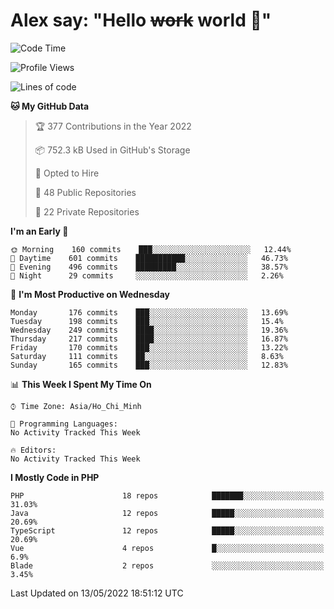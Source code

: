 # Alex say: "Hello ~~work~~ world 🐾"

<!--START_SECTION:waka-->
![Code Time](http://img.shields.io/badge/Code%20Time-0%20secs-blue)

![Profile Views](http://img.shields.io/badge/Profile%20Views-9-blue)

![Lines of code](https://img.shields.io/badge/From%20Hello%20World%20I%27ve%20Written-649%20Thousand%20lines%20of%20code-blue)

**🐱 My GitHub Data** 

> 🏆 377 Contributions in the Year 2022
 > 
> 📦 752.3 kB Used in GitHub's Storage 
 > 
> 💼 Opted to Hire
 > 
> 📜 48 Public Repositories 
 > 
> 🔑 22 Private Repositories  
 > 
**I'm an Early 🐤** 

```text
🌞 Morning    160 commits    ███░░░░░░░░░░░░░░░░░░░░░░   12.44% 
🌆 Daytime    601 commits    ███████████░░░░░░░░░░░░░░   46.73% 
🌃 Evening    496 commits    █████████░░░░░░░░░░░░░░░░   38.57% 
🌙 Night      29 commits     ░░░░░░░░░░░░░░░░░░░░░░░░░   2.26%

```
📅 **I'm Most Productive on Wednesday** 

```text
Monday       176 commits    ███░░░░░░░░░░░░░░░░░░░░░░   13.69% 
Tuesday      198 commits    ███░░░░░░░░░░░░░░░░░░░░░░   15.4% 
Wednesday    249 commits    ████░░░░░░░░░░░░░░░░░░░░░   19.36% 
Thursday     217 commits    ████░░░░░░░░░░░░░░░░░░░░░   16.87% 
Friday       170 commits    ███░░░░░░░░░░░░░░░░░░░░░░   13.22% 
Saturday     111 commits    ██░░░░░░░░░░░░░░░░░░░░░░░   8.63% 
Sunday       165 commits    ███░░░░░░░░░░░░░░░░░░░░░░   12.83%

```


📊 **This Week I Spent My Time On** 

```text
⌚︎ Time Zone: Asia/Ho_Chi_Minh

💬 Programming Languages: 
No Activity Tracked This Week

🔥 Editors: 
No Activity Tracked This Week

```

**I Mostly Code in PHP** 

```text
PHP                      18 repos            ███████░░░░░░░░░░░░░░░░░░   31.03% 
Java                     12 repos            █████░░░░░░░░░░░░░░░░░░░░   20.69% 
TypeScript               12 repos            █████░░░░░░░░░░░░░░░░░░░░   20.69% 
Vue                      4 repos             █░░░░░░░░░░░░░░░░░░░░░░░░   6.9% 
Blade                    2 repos             ░░░░░░░░░░░░░░░░░░░░░░░░░   3.45%

```



 Last Updated on 13/05/2022 18:51:12 UTC
<!--END_SECTION:waka-->
